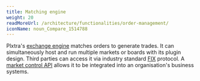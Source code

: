```yaml
---
title: Matching engine
weight: 20
readMoreUrl: /architecture/functionalities/order-management/
iconName: noun_Compare_1514788
---
```


Plxtra's [exchange engine](/architecture/functionalities/exchange-engine/) matches orders to generate trades. It can simultaneously host and run multiple markets or boards with its plugin design. Third parties can access it via industry standard [FIX](/architecture/functionalities/fix-server/) protocol. A [market control API](/market-control-api/) allows it to be integrated into an organisation's business systems.
